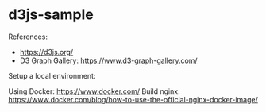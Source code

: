# d3js-sample



References:
- https://d3js.org/
- D3 Graph Gallery: https://www.d3-graph-gallery.com/


Setup a local environment:

Using Docker: https://www.docker.com/
Build nginx: https://www.docker.com/blog/how-to-use-the-official-nginx-docker-image/
